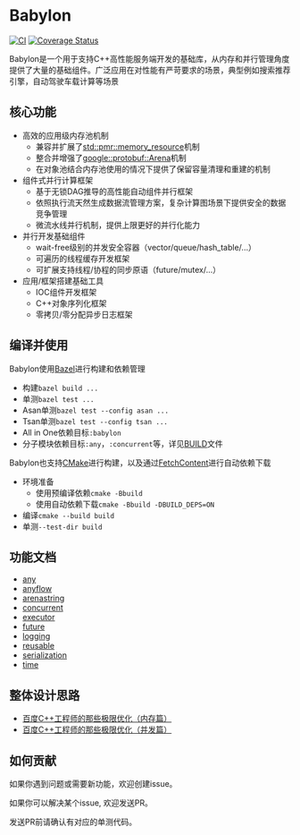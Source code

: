 # Babylon

[![CI](https://github.com/baidu/babylon/actions/workflows/ci.yml/badge.svg)](https://github.com/baidu/babylon/actions/workflows/ci.yml)
[![Coverage Status](https://coveralls.io/repos/github/baidu/babylon/badge.svg)](https://coveralls.io/github/baidu/babylon)

Babylon是一个用于支持C++高性能服务端开发的基础库，从内存和并行管理角度提供了大量的基础组件。广泛应用在对性能有严苛要求的场景，典型例如搜索推荐引擎，自动驾驶车载计算等场景

## 核心功能

- 高效的应用级内存池机制
  - 兼容并扩展了[std::pmr::memory_resource](https://en.cppreference.com/w/cpp/memory/memory_resource)机制
  - 整合并增强了[google::protobuf::Arena](https://protobuf.dev/reference/cpp/arenas)机制
  - 在对象池结合内存池使用的情况下提供了保留容量清理和重建的机制
- 组件式并行计算框架
  - 基于无锁DAG推导的高性能自动组件并行框架
  - 依照执行流天然生成数据流管理方案，复杂计算图场景下提供安全的数据竞争管理
  - 微流水线并行机制，提供上限更好的并行化能力
- 并行开发基础组件
  - wait-free级别的并发安全容器（vector/queue/hash_table/...）
  - 可遍历的线程缓存开发框架
  - 可扩展支持线程/协程的同步原语（future/mutex/...）
- 应用/框架搭建基础工具
  - IOC组件开发框架
  - C++对象序列化框架
  - 零拷贝/零分配异步日志框架

## 编译并使用

Babylon使用[Bazel](https://bazel.build)进行构建和依赖管理
- 构建`bazel build ...`
- 单测`bazel test ...`
- Asan单测`bazel test --config asan ...`
- Tsan单测`bazel test --config tsan ...`
- All in One依赖目标`:babylon`
- 分子模块依赖目标`:any`，`:concurrent`等，详见[BUILD](BUILD)文件

Babylon也支持[CMake](https://cmake.org)进行构建，以及通过[FetchContent](https://cmake.org/cmake/help/latest/module/FetchContent.html)进行自动依赖下载
- 环境准备
  - 使用预编译依赖`cmake -Bbuild`
  - 使用自动依赖下载`cmake -Bbuild -DBUILD_DEPS=ON`
- 编译`cmake --build build`
- 单测`--test-dir build`

## 功能文档

- [any](docs/any.md)
- [anyflow](docs/anyflow/index.md)
- [arenastring](docs/arenastring.md)
- [concurrent](docs/concurrent/index.md)
- [executor](docs/executor.md)
- [future](docs/future.md)
- [logging](docs/logging.md)
- [reusable](docs/reusable/index.md)
- [serialization](docs/serialization.md)
- [time](docs/time.md)

## 整体设计思路

- [百度C++工程师的那些极限优化（内存篇）](https://mp.weixin.qq.com/s?__biz=Mzg5MjU0NTI5OQ==&mid=2247489076&idx=1&sn=748bf716d94d5ed2739ea8a9385cd4a6&chksm=c03d2648f74aaf5e11298cf450c3453a273eb6d2161bc90e411b6d62fa0c1b96a45e411af805&scene=178&cur_album_id=1693053794688761860#rd)
- [百度C++工程师的那些极限优化（并发篇）](https://mp.weixin.qq.com/s/0Ofo8ak7-UXuuOoD0KIHwA)

## 如何贡献

如果你遇到问题或需要新功能，欢迎创建issue。

如果你可以解决某个issue, 欢迎发送PR。

发送PR前请确认有对应的单测代码。
